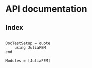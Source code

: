 # API documentation

## Index

```@index
```

```@meta
DocTestSetup = quote
    using JuliaFEM
end
```

```@autodocs
Modules = [JuliaFEM]
```

